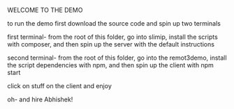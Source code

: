 WELCOME TO THE DEMO

to run the demo first download the source code and spin up two terminals

first terminal- from the root of this folder, go into slimip, install the scripts with composer, and then spin up the server with the default instructions

second terminal- from the root of this folder, go into the remot3demo, install the script dependencies with npm, and then spin up the client with npm start

click on stuff on the client and enjoy

oh- and hire Abhishek!
